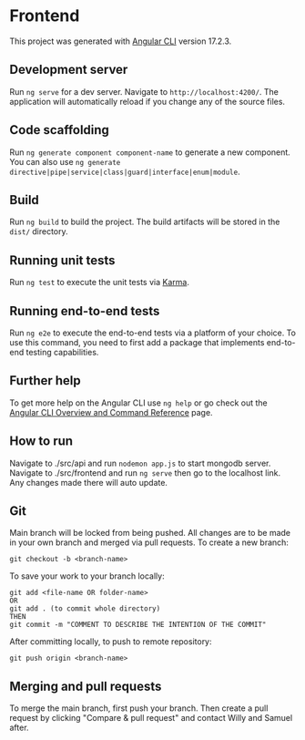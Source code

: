 # Frontend

This project was generated with [Angular CLI](https://github.com/angular/angular-cli) version 17.2.3.

## Development server

Run `ng serve` for a dev server. Navigate to `http://localhost:4200/`. The application will automatically reload if you change any of the source files.

## Code scaffolding

Run `ng generate component component-name` to generate a new component. You can also use `ng generate directive|pipe|service|class|guard|interface|enum|module`.

## Build

Run `ng build` to build the project. The build artifacts will be stored in the `dist/` directory.

## Running unit tests

Run `ng test` to execute the unit tests via [Karma](https://karma-runner.github.io).

## Running end-to-end tests

Run `ng e2e` to execute the end-to-end tests via a platform of your choice. To use this command, you need to first add a package that implements end-to-end testing capabilities.

## Further help

To get more help on the Angular CLI use `ng help` or go check out the [Angular CLI Overview and Command Reference](https://angular.io/cli) page.

## How to run
Navigate to ./src/api and run `nodemon app.js` to start mongodb server.
Navigate to ./src/frontend and run `ng serve` then go to the localhost link. Any changes made there will auto update. 

## Git
Main branch will be locked from being pushed. All changes are to be made in your own branch and merged via pull requests.
To create a new branch:
```
git checkout -b <branch-name>
```

To save your work to your branch locally:
```
git add <file-name OR folder-name>
OR
git add . (to commit whole directory)
THEN
git commit -m "COMMENT TO DESCRIBE THE INTENTION OF THE COMMIT"
```

After committing locally, to push to remote repository:
```
git push origin <branch-name>
```

## Merging and pull requests
To merge the main branch, first push your branch. Then create a pull request by clicking "Compare & pull request" and contact Willy and Samuel after.
